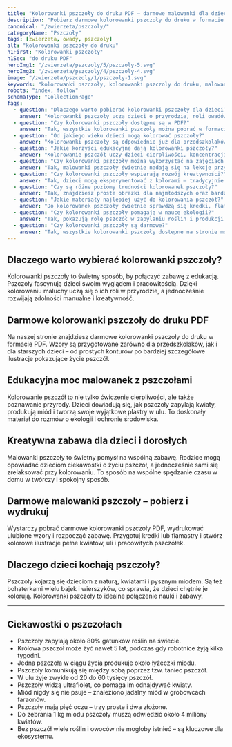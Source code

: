 ```yaml
---
title: "Kolorowanki pszczoły do druku PDF – darmowe malowanki dla dzieci"
description: "Pobierz darmowe kolorowanki pszczoły do druku w formacie PDF. Proste i szczegółowe wzory z ulami, miodem i kwiatami – nauka przyrody, koncentracja i świetna zabawa."
canonical: "/zwierzeta/pszczoly/"
categoryName: "Pszczoły"
tags: [zwierzeta, owady, pszczoly]
alt: "kolorowanki pszczoły do druku"
h1First: "Kolorowanki pszczoły"
h1Sec: "do druku PDF"
heroImg1: "/zwierzeta/pszczoly/5/pszczoly-5.svg"
heroImg2: "/zwierzeta/pszczoly/4/pszczoly-4.svg"
image: "/zwierzeta/pszczoly/1/pszczoly-1.svg"
keywords: "kolorowanki pszczoły, kolorowanki pszczoly do druku, malowanki pszczoły PDF, pszczoły kolorowanka"
robots: "index, follow"
schemaType: "CollectionPage"
faqs:
  - question: "Dlaczego warto pobierać kolorowanki pszczoły dla dzieci?"
    answer: "Kolorowanki pszczoły uczą dzieci o przyrodzie, roli owadów w ekosystemie i rozwijają zdolności manualne poprzez zabawę."
  - question: "Czy kolorowanki pszczoły dostępne są w PDF?"
    answer: "Tak, wszystkie kolorowanki pszczoły można pobrać w formacie PDF i wydrukować w domu bezpłatnie."
  - question: "Od jakiego wieku dzieci mogą kolorować pszczoły?"
    answer: "Kolorowanki pszczoły są odpowiednie już dla przedszkolaków – proste wzory sprawdzą się dla najmłodszych, a szczegółowe dla starszych dzieci."
  - question: "Jakie korzyści edukacyjne dają kolorowanki pszczoły?"
    answer: "Kolorowanie pszczół uczy dzieci cierpliwości, koncentracji i rozwija wiedzę o zapylaniu kwiatów, produkcji miodu i życiu w ulu."
  - question: "Czy kolorowanki pszczoły można wykorzystać na zajęciach w szkole?"
    answer: "Tak, malowanki pszczoły świetnie nadają się na lekcje przyrody, tematy ekologiczne i warsztaty edukacyjne."
  - question: "Czy kolorowanki pszczoły wspierają rozwój kreatywności?"
    answer: "Tak, dzieci mogą eksperymentować z kolorami – tradycyjnie pszczoły są żółto-czarne, ale w kolorowankach mogą być dowolnie barwne."
  - question: "Czy są różne poziomy trudności kolorowanek pszczoły?"
    answer: "Tak, znajdziesz proste obrazki dla najmłodszych oraz bardziej szczegółowe ilustracje dla starszych dzieci i dorosłych."
  - question: "Jakie materiały najlepiej użyć do kolorowania pszczół?"
    answer: "Do kolorowanek pszczoły świetnie sprawdzą się kredki, flamastry i farby, co pozwala ćwiczyć różne techniki plastyczne."
  - question: "Czy kolorowanki pszczoły pomagają w nauce ekologii?"
    answer: "Tak, pokazują rolę pszczół w zapylaniu roślin i produkcji miodu, co uświadamia dzieciom, jak ważne są dla środowiska."
  - question: "Czy kolorowanki pszczoły są darmowe?"
    answer: "Tak, wszystkie kolorowanki pszczoły dostępne na stronie można pobrać i drukować całkowicie za darmo."
---
```

## Dlaczego warto wybierać kolorowanki pszczoły?
Kolorowanki pszczoły to świetny sposób, by połączyć zabawę z edukacją. Pszczoły fascynują dzieci swoim wyglądem i pracowitością. Dzięki kolorowaniu maluchy uczą się o ich roli w przyrodzie, a jednocześnie rozwijają zdolności manualne i kreatywność.

## Darmowe kolorowanki pszczoły do druku PDF
Na naszej stronie znajdziesz darmowe kolorowanki pszczoły do druku w formacie PDF. Wzory są przygotowane zarówno dla przedszkolaków, jak i dla starszych dzieci – od prostych konturów po bardziej szczegółowe ilustracje pokazujące życie pszczół.

## Edukacyjna moc malowanek z pszczołami
Kolorowanie pszczół to nie tylko ćwiczenie cierpliwości, ale także poznawanie przyrody. Dzieci dowiadują się, jak pszczoły zapylają kwiaty, produkują miód i tworzą swoje wyjątkowe plastry w ulu. To doskonały materiał do rozmów o ekologii i ochronie środowiska.

## Kreatywna zabawa dla dzieci i dorosłych
Malowanki pszczoły to świetny pomysł na wspólną zabawę. Rodzice mogą opowiadać dzieciom ciekawostki o życiu pszczół, a jednocześnie sami się zrelaksować przy kolorowaniu. To sposób na wspólne spędzanie czasu w domu w twórczy i spokojny sposób.

## Darmowe malowanki pszczoły – pobierz i wydrukuj
Wystarczy pobrać darmowe kolorowanki pszczoły PDF, wydrukować ulubione wzory i rozpocząć zabawę. Przygotuj kredki lub flamastry i stwórz kolorowe ilustracje pełne kwiatów, uli i pracowitych pszczółek.

## Dlaczego dzieci kochają pszczoły?
Pszczoły kojarzą się dzieciom z naturą, kwiatami i pysznym miodem. Są też bohaterkami wielu bajek i wierszyków, co sprawia, że dzieci chętnie je kolorują. Kolorowanki pszczoły to idealne połączenie nauki i zabawy.

---

## Ciekawostki o pszczołach

<ul class="grid grid-cols-1 mb-3 sm:grid-cols-2 md:grid-cols-3 lg:grid-cols-5 gap-x-6 gap-y-3 text-center text-base md:text-lg font-light max-w-6xl mx-auto">
<li class="bg-none text-black p-2 flex items-center justify-center font-medium rounded border-4 border-dotted border-yellow-400">Pszczoły zapylają około 80% gatunków roślin na świecie.</li>
<li class="bg-none text-black p-2 flex items-center justify-center font-medium rounded border-4 border-dotted border-orange-500">Królowa pszczół może żyć nawet 5 lat, podczas gdy robotnice żyją kilka tygodni.</li>
<li class="bg-none text-black p-2 flex items-center justify-center font-medium rounded border-4 border-dotted border-red-500">Jedna pszczoła w ciągu życia produkuje około łyżeczki miodu.</li>
<li class="bg-none text-black p-2 flex items-center justify-center font-medium rounded border-4 border-dotted border-blue-400">Pszczoły komunikują się między sobą poprzez tzw. taniec pszczół.</li>
<li class="bg-none text-black p-2 flex items-center justify-center font-medium rounded border-4 border-dotted border-green-500">W ulu żyje zwykle od 20 do 60 tysięcy pszczół.</li>
<li class="bg-none text-black p-2 flex items-center justify-center font-medium rounded border-4 border-dotted border-purple-500">Pszczoły widzą ultrafiolet, co pomaga im odnajdywać kwiaty.</li>
<li class="bg-none text-black p-2 flex items-center justify-center font-medium rounded border-4 border-dotted border-pink-500">Miód nigdy się nie psuje – znaleziono jadalny miód w grobowcach faraonów.</li>
<li class="bg-none text-black p-2 flex items-center justify-center font-medium rounded border-4 border-dotted border-cyan-500">Pszczoły mają pięć oczu – trzy proste i dwa złożone.</li>
<li class="bg-none text-black p-2 flex items-center justify-center font-medium rounded border-4 border-dotted border-lime-500">Do zebrania 1 kg miodu pszczoły muszą odwiedzić około 4 miliony kwiatów.</li>
<li class="bg-none text-black p-2 flex items-center justify-center font-medium rounded border-4 border-dotted border-indigo-500">Bez pszczół wiele roślin i owoców nie mogłoby istnieć – są kluczowe dla ekosystemu.</li>
</ul>
